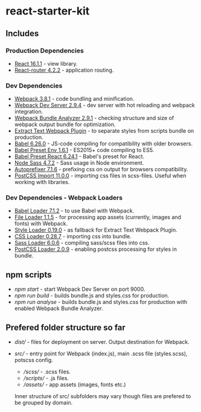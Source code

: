 # react-starter-kit

## Includes
### Production Dependencies
- [React 16.1.1](https://www.npmjs.com/package/react) - view library.
- [React-router 4.2.2](https://www.npmjs.com/package/react-router-dom) - application routing.

### Dev Dependencies
- [Webpack 3.8.1](https://www.npmjs.com/package/webpack) - code bundling and minification.
- [Webpack Dev Server 2.9.4](https://www.npmjs.com/package/webpack-dev-server) - dev server with hot reloading and webpack integration.
- [Webpack Bundle Analyzer 2.9.1](https://www.npmjs.com/package/webpack-bundle-analyzer) - checking structure and size of webpack output bundle for optimization.
- [Extract Text Webpack Plugin](https://www.npmjs.com/package/extract-text-webpack-plugin) - to separate styles from scripts bundle on production.  
- [Babel 6.26.0](https://www.npmjs.com/package/babel-core) - JS-code compiling for compatibility with older browsers.
- [Babel Preset Env 1.6.1](https://www.npmjs.com/package/babel-preset-env) - ES2015+ code compiling to ES5.
- [Babel Preset React 6.24.1](https://www.npmjs.com/package/babel-preset-react) - Babel's preset for React.
- [Node Sass 4.7.2](https://www.npmjs.com/package/node-sass) - Sass usage in Node environment.
- [Autoprefixer 7.1.6](https://www.npmjs.com/package/autoprefixer) - prefixing css on output for browsers compatibility.
- [PostCSS Import 11.0.0](https://www.npmjs.com/package/) - importing css files in scss-files. Useful when working with libraries.

### Dev Dependencies - Webpack Loaders
- [Babel Loader 7.1.2](https://www.npmjs.com/package/babel-loader) - to use Babel with Webpack.
- [File Loader 1.1.5](https://www.npmjs.com/package/file-loader) - for processing app assets (currently, images and fonts) with Webpack.
- [Style Loader 0.19.0](https://www.npmjs.com/package/style-loader) - as fallback for Extract Text Webpack Plugin.
- [CSS Loader 0.28.7](https://www.npmjs.com/package/css-loader) - importing css into bundle.
- [Sass Loader 6.0.6](https://www.npmjs.com/package/sass-loader) - compiling sass/scss files into css. 
- [PostCSS Loader 2.0.9](https://www.npmjs.com/package/postcss-loader) - enabling postcss processing for styles in bundle.

## npm scripts
- _npm start_ - start Webpack Dev Server on port 9000.
- _npm run build_ - builds bundle.js and styles.css for production.
- _npm run analyse_ - builds bundle.js and styles.css for production with enabled Webpack Bundle Analyzer.

## Prefered folder structure so far
- _dist/_ - files for deployment on server. Output destination for Webpack.
- _src/_ - entry point for Webpack (index.js), main .scss file (styles.scss), potscss config. 
  - _/scss/_ - .scss files.
  - _/scripts/_ - .js files.
  - _/assets/_ - app assets (images, fonts etc.)
  
  Inner structure of src/ subfolders may vary though files are prefered to be grouped by domain.
